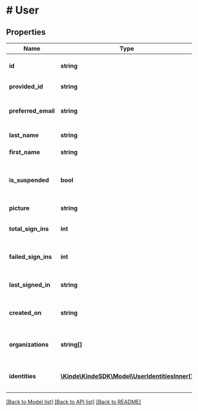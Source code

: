 # # User

## Properties

Name | Type | Description | Notes
------------ | ------------- | ------------- | -------------
**id** | **string** | Unique id of the user in Kinde. | [optional]
**provided_id** | **string** | External id for user. | [optional]
**preferred_email** | **string** | Default email address of the user in Kinde. | [optional]
**last_name** | **string** | User&#39;s last name. | [optional]
**first_name** | **string** | User&#39;s first name. | [optional]
**is_suspended** | **bool** | Whether the user is currently suspended or not. | [optional]
**picture** | **string** | User&#39;s profile picture URL. | [optional]
**total_sign_ins** | **int** | Total number of user sign ins. | [optional]
**failed_sign_ins** | **int** | Number of consecutive failed user sign ins. | [optional]
**last_signed_in** | **string** | Last sign in date in ISO 8601 format. | [optional]
**created_on** | **string** | Date of user creation in ISO 8601 format. | [optional]
**organizations** | **string[]** | Array of organizations a user belongs to. | [optional]
**identities** | [**\Kinde\KindeSDK\Model\UserIdentitiesInner[]**](UserIdentitiesInner.md) | Array of identities belonging to the user. | [optional]

[[Back to Model list]](../../README.md#models) [[Back to API list]](../../README.md#endpoints) [[Back to README]](../../README.md)
